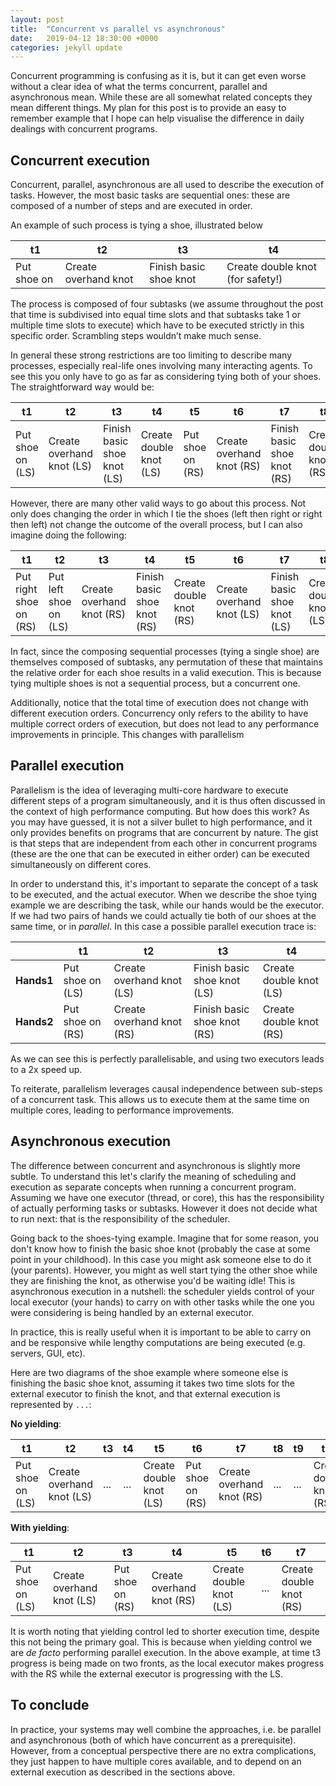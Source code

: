 ```yaml
---
layout: post
title:  "Concurrent vs parallel vs asynchronous"
date:   2019-04-12 18:30:00 +0000
categories: jekyll update
---
```


Concurrent programming is confusing as it is, but it can get even worse
without a clear idea of what the terms concurrent, parallel and asynchronous
mean.
While these are all somewhat related concepts they mean different things.
My plan for this post is to provide an easy to remember example that I hope
can help visualise the difference in daily dealings with concurrent
programs.

<!--
First define
- task
- thread
- core
-->

<!--
Define an order:
- sequential
- concurrent
    - parallel
    - asynchronous
-->

## Concurrent execution

Concurrent, parallel, asynchronous are all used to describe the execution of
tasks. However, the most basic tasks are sequential ones: these are composed of
a number of steps and are executed in order.

An example of such process is tying a shoe, illustrated below

| t1 | t2 | t3 | t4 |
|----|----|----|----|
| Put shoe on | Create overhand knot | Finish basic shoe knot | Create double knot (for safety!) |

<!--
put as footnote, or cursive (and maybe gray) caption to table the description of processes
-->

The process is composed of four subtasks (we assume throughout the post that
time is subdivised into equal time slots and that subtasks take 1 or multiple
time slots to execute) which have to be executed strictly in
this specific order. Scrambling steps wouldn’t make much sense.

In general these strong restrictions are too limiting to describe many
processes, especially real-life ones involving many interacting
agents.
To see this you only have to go as far as considering tying both of your shoes.
The straightforward way would be:

| t1 | t2 | t3 | t4 | t5 | t6 | t7 | t8 |
|----|----|----|----|----|----|----|----|
| Put shoe on (LS) | Create overhand knot (LS) | Finish basic shoe knot (LS) | Create double knot (LS) | Put shoe on (RS) | Create overhand knot (RS) | Finish basic shoe knot (RS) | Create double knot (RS) |

However, there are many other valid ways to go about this process.
Not only does changing the order in which I tie the shoes
(left then right or right then left) not change the outcome of the
overall process, but I can also imagine doing the following:

| t1 | t2 | t3 | t4 | t5 | t6 | t7 | t8 |
|----|----|----|----|----|----|----|----|
| Put right shoe on (RS) | Put left shoe on (LS) | Create overhand knot (RS) | Finish basic shoe knot (RS) | Create double knot (RS) | Create overhand knot (LS) | Finish basic shoe knot (LS) | Create double knot (LS) |

In fact, since the composing sequential processes (tying a single shoe) are
themselves composed of subtasks, any permutation of these that maintains the
relative order for each shoe results in a valid execution.
This is because tying multiple shoes is not a sequential process,
but a concurrent one.


<!--
Now that we have a running example for concurrency let’s be clear that there
is still an order to how things are happening, however this is not guaranteed
to be the whole of process A first and then the whole of process B.

A key concept at this point is that of time-slicing
-->

Additionally, notice that the total time of execution does
not change with different execution orders. Concurrency only refers to the
ability to have multiple correct orders of execution, but does not lead to any
performance improvements in principle. This changes with parallelism

## Parallel execution

Parallelism is the idea of leveraging multi-core hardware to execute different
steps of a program simultaneously, and it is thus often discussed in the
context of high performance computing.
But how does this work? As you may have guessed, it is not a silver bullet to
high performance, and it only provides benefits on programs that are
concurrent by nature. The gist is that steps that are independent from each
other in concurrent programs (these are the one that can be executed in either
order) can be executed simultaneously on different cores.

In order to understand this, it's important to separate the concept of a task
to be executed, and the actual executor.
When we describe the shoe tying example we are describing the task, while our
hands would be the executor. If we had two pairs of hands we could actually tie
both of our shoes at the same time, or in _parallel_. In this case a possible
parallel execution trace is:

|    | t1 | t2 | t3 | t4 |
|----|----|----|----|----|
| **Hands1** | Put shoe on (LS) | Create overhand knot (LS) | Finish basic shoe knot (LS) | Create double knot (LS) |
| **Hands2** | Put shoe on (RS) | Create overhand knot (RS) | Finish basic shoe knot (RS) | Create double knot (RS) |

<!--
Different traces mixing shoes between executors would also be valid
-->

As we can see this is perfectly parallelisable, and using two executors leads to
a 2x speed up.

To reiterate, parallelism leverages causal independence between sub-steps of
a concurrent task. This allows us to execute them at the same time on multiple
cores, leading to performance improvements.


## Asynchronous execution

The difference between concurrent and asynchronous is slightly more subtle.
To understand this let's clarify the meaning of scheduling and execution as
separate concepts when running a concurrent program.
Assuming we have one executor (thread, or core), this has the
responsibility of actually performing tasks or subtasks. However it does not
decide what to run next: that is the responsibility of the scheduler.

Going back to the shoes-tying example. Imagine that for some reason, you don't
know how to finish the basic shoe knot (probably the case at some point in your
childhood). In this case you might ask someone else to do it (your parents).
However, you might as well start tying the other shoe while they are finishing
the knot, as otherwise you'd be waiting idle! This is asynchronous execution
in a nutshell: the scheduler yields control of your local executor (your hands)
to carry on with other tasks while the one you were considering is being handled
by an external executor.

<!--
when you are little, you put your shoes on, you know how to set up the simple
knot but not the main one. So you ask your mum. but while she does that, your
hands are free, so you might as well start setting up the other shoe.
-->

<!--
This is asynchronous execution: you delegate part of the computation to an
external agent that you have no control over. Since it might take some time for
that computation to give a result, you yield control of that thread (your hands)
so they can carry on with other tasks not dependent on that result
(the other shoe)
-->

In practice, this is really useful when it is important to be able to carry on
and be responsive while lengthy computations are being executed (e.g. servers,
GUI, etc).

Here are two diagrams of the shoe example where someone else is finishing the
basic shoe knot, assuming it takes two time slots for the external executor to
finish the knot, and that external execution is represented by `...`:

**No yielding**:

| t1 | t2 | t3 | t4 | t5 | t6 | t7 | t8 | t9 | t10 |
|----|----|----|----|----|----|----|----|----|-----|
| Put shoe on (LS) | Create overhand knot (LS) | ... | ... | Create double knot (LS) | Put shoe on (RS) | Create overhand knot (RS) | ... | ... | Create double knot (RS) |

**With yielding**:

| t1 | t2 | t3 | t4 | t5 | t6 | t7 |
|----|----|----|----|----|----|----|
| Put shoe on (LS) | Create overhand knot (LS) | Put shoe on (RS) | Create overhand knot (RS) | Create double knot (LS) | ... | Create double knot (RS) |

It is worth noting that yielding control led to shorter execution time, despite
this not being the primary goal. This is because when yielding control we are
_de facto_ performing parallel execution. In
the above example, at time t3 progress is being made on two fronts, as the local
executor makes progress with the RS while the external executor is progressing
with the LS.


## To conclude

In practice, your systems may well combine the approaches, i.e. be parallel and
asynchronous (both of which have concurrent as a prerequisite). However, from a
conceptual perspective there are no extra complications, they just happen to
have multiple cores available, and to depend on an external execution as
described in the sections above.

